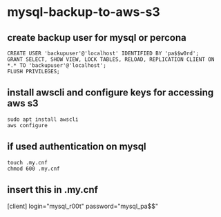 # mysql-backup-to-aws-s3

## create backup user for mysql or percona
```shell
CREATE USER 'backupuser'@'localhost' IDENTIFIED BY 'pa$$w0rd';
GRANT SELECT, SHOW VIEW, LOCK TABLES, RELOAD, REPLICATION CLIENT ON *.* TO 'backupuser'@'localhost';
FLUSH PRIVILEGES;
```
## install awscli and configure keys for accessing aws s3
```shell
sudo apt install awscli
aws configure
```
## if used authentication on mysql
```shell
touch .my.cnf
chmod 600 .my.cnf
```
## insert this in .my.cnf
[client]
login="mysql_r00t"
password="mysql_pa$$"

